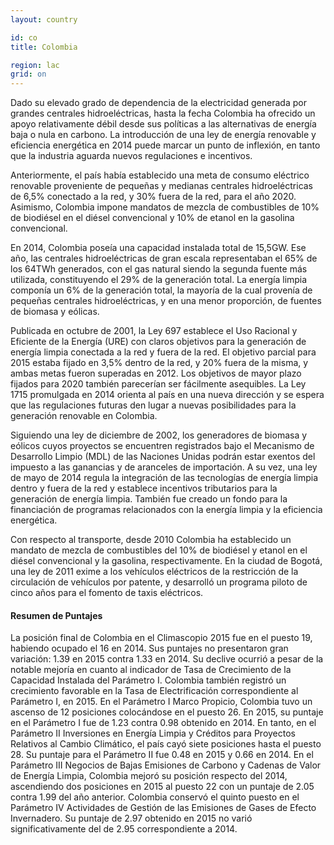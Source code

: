 ```yaml
---
layout: country

id: co
title: Colombia

region: lac
grid: on
---
```

Dado su elevado grado de dependencia de la electricidad generada por grandes centrales hidroeléctricas, hasta la fecha Colombia ha ofrecido un apoyo relativamente débil desde sus políticas a las alternativas de energía baja o nula en carbono. La introducción de una ley de energía renovable y eficiencia energética en 2014 puede marcar un punto de inflexión, en tanto que la industria aguarda nuevos regulaciones e incentivos. 

Anteriormente, el país había establecido una meta de consumo eléctrico renovable proveniente de pequeñas y medianas centrales hidroeléctricas de 6,5% conectado a la red, y 30% fuera de la red, para el año 2020. Asimismo, Colombia impone mandatos de mezcla de combustibles de 10% de biodiésel en el diésel convencional y 10% de etanol en la gasolina convencional. 

En 2014, Colombia poseía una capacidad instalada total de 15,5GW. Ese año, las centrales hidroeléctricas de gran escala representaban el 65% de los 64TWh generados, con el gas natural siendo la segunda fuente más utilizada, constituyendo el 29% de la generación total. La energía limpia componía un 6% de la generación total, la mayoría de la cual provenía de pequeñas centrales hidroeléctricas, y en una menor proporción, de fuentes de biomasa y eólicas.

Publicada en octubre de 2001, la Ley 697 establece el Uso Racional y Eficiente de la Energía (URE) con claros objetivos para la generación de energía limpia conectada a la red y fuera de la red. El objetivo parcial para 2015 estaba fijado en 3,5% dentro de la red, y 20% fuera de la misma, y ambas metas fueron superadas en 2012. Los objetivos de mayor plazo fijados para 2020 también parecerían ser fácilmente asequibles. La Ley 1715 promulgada en 2014 orienta al país en una nueva dirección y se espera que las regulaciones futuras den lugar a nuevas posibilidades para la generación renovable en Colombia.

Siguiendo una ley de diciembre de 2002, los generadores de biomasa y eólicos cuyos proyectos se encuentren registrados bajo el Mecanismo de Desarrollo Limpio (MDL) de las Naciones Unidas podrán estar exentos del impuesto a las ganancias y de aranceles de importación. A su vez, una ley de mayo de 2014 regula la integración de las tecnologías de energía limpia dentro y fuera de la red y establece incentivos tributarios para la generación de energía limpia. También fue creado un fondo para la financiación de programas relacionados con la energía limpia y la eficiencia energética.

Con respecto al transporte, desde 2010 Colombia ha establecido un mandato de mezcla de combustibles del 10% de biodiésel y etanol en el diésel convencional y la gasolina, respectivamente. En la ciudad de Bogotá, una ley de 2011 exime a los vehículos eléctricos de la restricción de la circulación de vehículos por patente, y desarrolló un programa piloto de cinco años para el fomento de taxis eléctricos.

#### Resumen de Puntajes

La posición final de Colombia en el Climascopio 2015 fue en el puesto 19, habiendo ocupado el 16 en 2014. Sus puntajes no presentaron gran variación: 1.39 en 2015 contra 1.33 en 2014.
Su declive ocurrió a pesar de la notable mejoría en cuanto al indicador de Tasa de Crecimiento de la Capacidad Instalada del Parámetro I. Colombia también registró un crecimiento favorable en la Tasa de Electrificación correspondiente al Parámetro I, en 2015.
En el Parámetro I Marco Propicio, Colombia tuvo un ascenso de 12 posiciones colocándose en el puesto 26. En 2015, su puntaje en el Parámetro I fue de 1.23 contra 0.98 obtenido en 2014.
En tanto, en el Parámetro II Inversiones en Energía Limpia y Créditos para Proyectos Relativos al Cambio Climático, el país cayó siete posiciones hasta el puesto 28. Su puntaje para el Parámetro II fue 0.48 en 2015 y 0.66 en 2014.
En el Parámetro III Negocios de Bajas Emisiones de Carbono y Cadenas de Valor de Energía Limpia, Colombia mejoró su posición respecto del 2014, ascendiendo dos posiciones en 2015 al puesto 22 con un puntaje de 2.05 contra 1.99 del año anterior.
Colombia conservó el quinto puesto en el Parámetro IV Actividades de Gestión de las Emisiones de Gases de Efecto Invernadero. Su puntaje de 2.97 obtenido en 2015 no varió significativamente del de 2.95 correspondiente a 2014.


